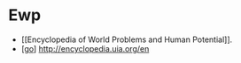 # Ewp

- [[Encyclopedia of World Problems and Human Potential]].
- [[go]] http://encyclopedia.uia.org/en


[//begin]: # "Autogenerated link references for markdown compatibility"
[encyclopedia-of-world-problems-and-human-potential]: encyclopedia-of-world-problems-and-human-potential "Encyclopedia of World Problems and Human Potential"
[go]: go "Go"
[//end]: # "Autogenerated link references"